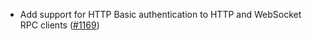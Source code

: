 - Add support for HTTP Basic authentication to HTTP and WebSocket RPC clients
  ([#1169](https://github.com/informalsystems/tendermint-rs/issues/1169))